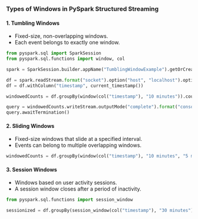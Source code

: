 ### Types of Windows in PySpark Structured Streaming

#### 1. **Tumbling Windows**
- Fixed-size, non-overlapping windows.
- Each event belongs to exactly one window.

```python
from pyspark.sql import SparkSession
from pyspark.sql.functions import window, col

spark = SparkSession.builder.appName("TumblingWindowExample").getOrCreate()

df = spark.readStream.format("socket").option("host", "localhost").option("port", 9999).load()
df = df.withColumn("timestamp", current_timestamp())

windowedCounts = df.groupBy(window(col("timestamp"), "10 minutes")).count()

query = windowedCounts.writeStream.outputMode("complete").format("console").start()
query.awaitTermination()
```

#### 2. **Sliding Windows**
- Fixed-size windows that slide at a specified interval.
- Events can belong to multiple overlapping windows.

```python
windowedCounts = df.groupBy(window(col("timestamp"), "10 minutes", "5 minutes")).count()
```

#### 3. **Session Windows**
- Windows based on user activity sessions.
- A session window closes after a period of inactivity.

```python
from pyspark.sql.functions import session_window

sessionized = df.groupBy(session_window(col("timestamp"), "30 minutes")).count()
```
